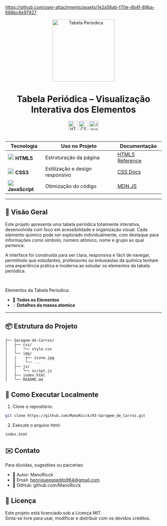 https://github.com/user-attachments/assets/1e2a56ab-f70e-4b4f-89ba-688bc8e97927

<div align="center">
  <img src="https://github.com/user-attachments/assets/6437ea49-21c1-4756-bdb6-bb811602f49c" alt="Tabela Periodica" height="200">
</div>
<h1 align="center">  
  Tabela Periódica – Visualização Interativa dos Elementos
</h1>  

<div align="center">  
  <img src="https://img.shields.io/badge/HTML5-Estrutura-orange?logo=html5&style=for-the-badge" alt="HTML5" height="30">  
  <img src="https://img.shields.io/badge/CSS3-Estilo-blue?logo=css3&style=for-the-badge" alt="CSS3" height="30">  
  <img src="https://img.shields.io/badge/JavaScript-Interatividade-yellow?logo=javascript&style=for-the-badge" alt="JavaScript" height="30">  
</div>  

<br>  

<div align="center">  

| Tecnologia | Uso no Projeto | Documentação |  
|------------|----------------|--------------|  
| <img src="https://www.w3.org/html/logo/downloads/HTML5_Badge_256.png" width="20"> **HTML5** | Estruturação da página | [HTML5 Reference](https://developer.mozilla.org/pt-BR/docs/Web/HTML) |  
| <img src="https://cdn-icons-png.flaticon.com/512/732/732190.png" width="20"> **CSS3** | Estilização e design responsivo | [CSS Docs](https://developer.mozilla.org/pt-BR/docs/Web/CSS) |  
| <img src="https://cdn-icons-png.flaticon.com/512/5968/5968292.png" width="20"> **JavaScript** | Otimização do código | [MDN JS](https://developer.mozilla.org/pt-BR/docs/Web/JavaScript) |  

</div>  

---  

## 🌟 Visão Geral  

Este projeto apresenta uma tabela periódica totalmente interativa, desenvolvida com foco em acessibilidade e organização visual. Cada elemento químico pode ser explorado individualmente, com destaque para informações como símbolo, número atômico, nome e grupo ao qual pertence.

A interface foi construída para ser clara, responsiva e fácil de navegar, permitindo que estudantes, professores ou entusiastas da química tenham uma experiência prática e moderna ao estudar os elementos da tabela periódica.

<br>

Elementos da Tabela Periodica:  
- 🧪 **Todos os Elementos**
- 💡 **Detalhes da massa atomica**  

---  


## 📦 Estrutura do Projeto  

```tree
├── Garagem-de-Carros/
│   ├── css/
│   │   └── style.css
│   └── img/
│   │    ├── icone.jpg
│   │    └── ...
│   ├── js/
│   │   └── script.js
│   ├── index.html
│   └── README.md

```


## 🚀 Como Executar Localmente

1. Clone o repositório:
```bash
git clone https://github.com/ManoRicck/03-Garagem_de_Carros.git
```
2. Execute o arquivo html:
```bash
index.html
```


## ✉️ Contato

Para dúvidas, sugestões ou parcerias:

- 👤 Autor: ManoRicck
- 📧 Email: henriqueexpedito964@gmail.com
- 🧠 GitHub: github.com/ManoRicck

## 📄 Licença

Este projeto está licenciado sob a Licença MIT.<br>
Sinta-se livre para usar, modificar e distribuir com os devidos créditos.


